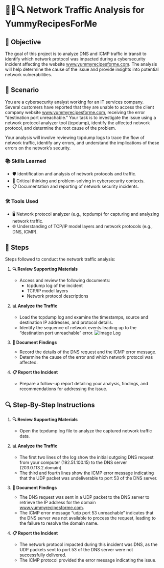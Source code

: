 # 🕵️‍♂️🔍 Network Traffic Analysis for YummyRecipesForMe

## 🎯 Objective
The goal of this project is to analyze DNS and ICMP traffic in transit to identify which network protocol was impacted during a cybersecurity incident affecting the website www.yummyrecipesforme.com. The analysis will help determine the cause of the issue and provide insights into potential network vulnerabilities.

## 📖 Scenario
You are a cybersecurity analyst working for an IT services company. Several customers have reported that they are unable to access the client company website www.yummyrecipesforme.com, receiving the error “destination port unreachable.” Your task is to investigate the issue using a network protocol analyzer tool (tcpdump), identify the affected network protocol, and determine the root cause of the problem.

Your analysis will involve reviewing tcpdump logs to trace the flow of network traffic, identify any errors, and understand the implications of these errors on the network’s security.

### 📚 Skills Learned
- 🛡️ Identification and analysis of network protocols and traffic.
- 🧠 Critical thinking and problem-solving in cybersecurity contexts.
- 📋 Documentation and reporting of network security incidents.

### 🛠️ Tools Used
- 🖥️ Network protocol analyzer (e.g., tcpdump) for capturing and analyzing network traffic.
- 🌐 Understanding of TCP/IP model layers and network protocols (e.g., DNS, ICMP).

## 📝 Steps
Steps followed to conduct the network traffic analysis:

1. **🔍 Review Supporting Materials**
   - Access and review the following documents:
     - tcpdump log of the incident
     - TCP/IP model layers
     - Network protocol descriptions

2. **📊 Analyze the Traffic**
   - Load the tcpdump log and examine the timestamps, source and destination IP addresses, and protocol details.
   - Identify the sequence of network events leading up to the “destination port unreachable” error.
   ![Image Log](tcpdumplogs.png)


3. **📝 Document Findings**
   - Record the details of the DNS request and the ICMP error message.
   - Determine the cause of the error and which network protocol was affected.

4. **📋 Report the Incident**
   - Prepare a follow-up report detailing your analysis, findings, and recommendations for addressing the issue.

## 🔍 Step-By-Step Instructions

1. **🔍 Review Supporting Materials**
   - Open the tcpdump log file to analyze the captured network traffic data.

2. **📊 Analyze the Traffic**
   - The first two lines of the log show the initial outgoing DNS request from your computer (192.51.100.15) to the DNS server (203.0.113.2.domain).
   - The third and fourth lines show the ICMP error message indicating that the UDP packet was undeliverable to port 53 of the DNS server.

3. **📝 Document Findings**
   - The DNS request was sent in a UDP packet to the DNS server to retrieve the IP address for the domain www.yummyrecipesforme.com.
   - The ICMP error message “udp port 53 unreachable” indicates that the DNS server was not available to process the request, leading to the failure to resolve the domain name.

4. **📋 Report the Incident**
   - The network protocol impacted during this incident was DNS, as the UDP packets sent to port 53 of the DNS server were not successfully delivered.
   - The ICMP protocol provided the error message indicating the issue.
